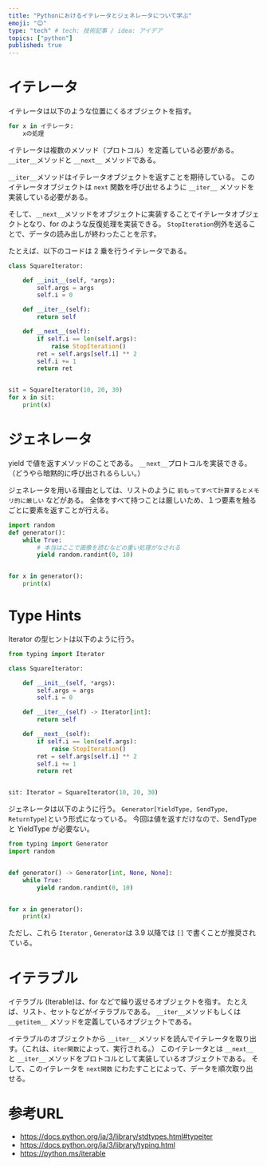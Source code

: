 ```yaml
---
title: "Pythonにおけるイテレータとジェネレータについて学ぶ"
emoji: "😊"
type: "tech" # tech: 技術記事 / idea: アイデア
topics: ["python"]
published: true
---
```


# イテレータ

イテレータは以下のような位置にくるオブジェクトを指す。

```python
for x in イテレータ:
    xの処理
```

イテレータは複数のメソッド（プロトコル）を定義している必要がある。
`__iter__`メソッドと `__next__` メソッドである。

`__iter__`メソッドはイテレータオブジェクトを返すことを期待している。
このイテレータオブジェクトは `next` 関数を呼び出せるように `__iter__` メソッドを実装している必要がある。

そして、`__next__`メソッドをオブジェクトに実装することでイテレータオブジェクトとなり、for のような反復処理を実装できる。
`StopIteration`例外を送ることで、データの読み出しが終わったことを示す。

たとえば、以下のコードは 2 乗を行うイテレータである。

```python
class SquareIterator:

    def __init__(self, *args):
        self.args = args
        self.i = 0

    def __iter__(self):
        return self

    def __next__(self):
        if self.i == len(self.args):
            raise StopIteration()
        ret = self.args[self.i] ** 2
        self.i += 1
        return ret


sit = SquareIterator(10, 20, 30)
for x in sit:
    print(x)
```

# ジェネレータ

yield で値を返すメソッドのことである。
`__next__`プロトコルを実装できる。（どうやら暗黙的に呼び出されるらしい。）

ジェネレータを用いる理由としては、リストのように `前もってすべて計算するとメモリ的に厳しい` などがある。
全体をすべて持つことは厳しいため、１つ要素を触るごとに要素を返すことが行える。

```python
import random
def generator():
    while True:
        # 本当はここで画像を読むなどの重い処理がなされる
        yield random.randint(0, 10)


for x in generator():
    print(x)
```

# Type Hints

Iterator の型ヒントは以下のように行う。

```python
from typing import Iterator

class SquareIterator:

    def __init__(self, *args):
        self.args = args
        self.i = 0

    def __iter__(self) -> Iterator[int]:
        return self

    def __next__(self):
        if self.i == len(self.args):
            raise StopIteration()
        ret = self.args[self.i] ** 2
        self.i += 1
        return ret


sit: Iterator = SquareIterator(10, 20, 30)
```

ジェネレータは以下のように行う。
`Generator[YieldType, SendType, ReturnType]`という形式になっている。
今回は値を返すだけなので、SendType と YieldType が必要ない。

```python
from typing import Generator
import random


def generator() -> Generator[int, None, None]:
    while True:
        yield random.randint(0, 10)


for x in generator():
    print(x)
```

ただし、これら `Iterator` , `Generator`は 3.9 以降では `[]` で書くことが推奨されている。

# イテラブル

イテラブル (Iterable)は、for などで繰り返せるオブジェクトを指す。
たとえば、リスト、セットなどがイテラブルである。
`__iter__`メソッドもしくは `__getitem__` メソッドを定義しているオブジェクトである。

イテラブルのオブジェクトから `__iter__` メソッドを読んでイテレータを取り出す。（これは、`iter関数`によって、実行される。）
このイテレータとは `__next__` と `__iter__` メソッドをプロトコルとして実装しているオブジェクトである。
そして、このイテレータを `next関数` にわたすことによって、データを順次取り出せる。


# 参考URL

- https://docs.python.org/ja/3/library/stdtypes.html#typeiter
- https://docs.python.org/ja/3/library/typing.html
- https://python.ms/iterable